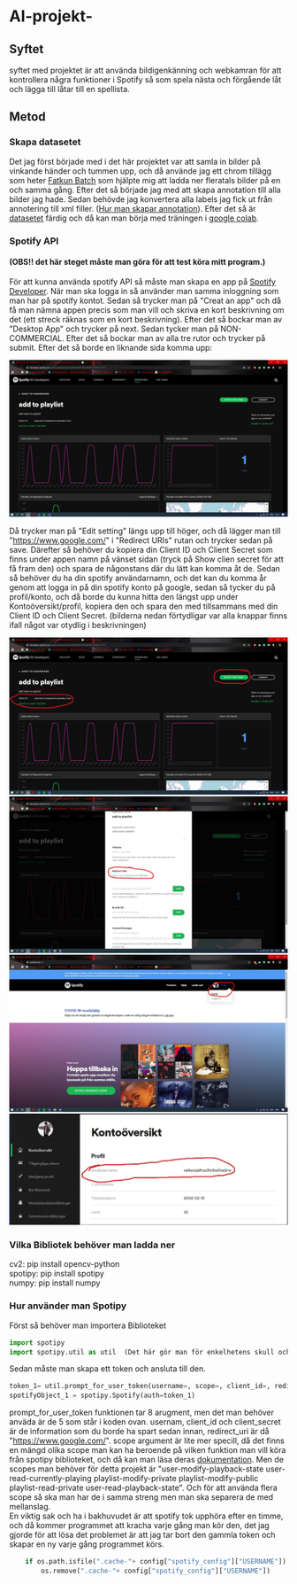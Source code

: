 # AI-projekt-
## Syftet
syftet med projektet är att använda bildigenkänning och webkamran för att kontrollera några funktioner i Spotify så som spela nästa och förgående låt och lägga till låtar till en spellista.
## Metod 
### Skapa datasetet
Det jag först började med i det här projektet var att samla in bilder på vinkande händer och tummen upp, och då använde jag ett chrom tillägg som heter [Fatkun Batch](https://chrome.google.com/webstore/detail/fatkun-batch-download-ima/nnjjahlikiabnchcpehcpkdeckfgnohf?hl=sv) som hjälpte mig att ladda ner fleratals bilder på en och samma gång. 
Efter det så började jag med att skapa annotation till alla bilder jag hade. Sedan behövde jag konvertera alla labels jag fick ut från annotering till xml filler. ([Hur man skapar annotation](https://github.com/AmjadAlakrami/AI-dataset/tree/master/Hj%C3%A4lpmedel)).
Efter det så är [datasetet](https://github.com/AmjadAlakrami/AI-dataset/tree/master/Dataset) färdig och då kan man börja med träningen i [google colab](https://colab.research.google.com/drive/1PtKLwonDkTzI1cz0AFbjkxgROJ2IIjff#scrollTo=px4fIT-E1gUO). 

### Spotify API
#### (OBS!! det här steget måste man göra för att test köra mitt program.)
För att kunna använda spotify API så måste man skapa en app på [Spotify Developer](https://developer.spotify.com/dashboard/login). När man ska logga in så använder man samma inloggning som man har på spotify kontot. Sedan så trycker man på "Creat an app" och då få man nämna appen precis som man vill och skriva en kort beskrivning om det (ett streck räknas som en kort beskrivning). Efter det så bockar man av "Desktop App" och trycker på next. Sedan tycker man på NON-COMMERCIAL. Efter det så bockar man av alla tre rutor och trycker på submit. Efter det så borde en liknande sida komma upp: 

![](https://github.com/AmjadAlakrami/AI-projekt-/blob/master/Video%26Images/Screenshot%20(22).png)

Då trycker man på "Edit setting" längs upp till höger, och då lägger man till "https://www.google.com/" i "Redirect URIs" rutan och trycker sedan på save. Därefter så behöver du kopiera din Client ID och Client Secret som finns under appen namn på vänset sidan (tryck på Show clien secret för att få fram den) och spara de någonstans där du lätt kan komma åt de. Sedan så behöver du ha din spotify användarnamn, och det kan du komma år genom att logga in på din spotify konto på google, sedan så tycker du på profil/konto, och då borde du kunna hitta den längst upp under Kontoöversikt/profil, kopiera den och spara den med tillsammans med din Client ID och Client Secret. (bilderna nedan förtydligar var alla knappar finns ifall något var otydlig i beskrivningen) 

![](https://github.com/AmjadAlakrami/AI-projekt-/blob/master/Video%26Images/Screenshot%20(22)_LI.jpg) ![](https://github.com/AmjadAlakrami/AI-projekt-/blob/master/Video%26Images/Screenshot%20(24)_LI.jpg)![](https://github.com/AmjadAlakrami/AI-projekt-/blob/master/Video%26Images/Screenshot%20(25)_LI.jpg)![](https://github.com/AmjadAlakrami/AI-projekt-/blob/master/Video%26Images/Screenshot%20(27)_LI.jpg)

### Vilka Bibliotek behöver man ladda ner
cv2: pip install opencv-python  
spotipy: pip install spotipy  
numpy: pip install numpy  

### Hur använder man Spotipy
Först så behöver man importera Biblioteket  
```python  
import spotipy  
import spotipy.util as util  (Det här gör man för enkelhetens skull och man kan strunta i det om man vill)  
```  
Sedan måste man skapa ett token och ansluta till den.  
```python   
token_1= util.prompt_for_user_token(username=, scope=, client_id=, redirect_uri=, client_secret=)
spotifyObject_1 = spotipy.Spotify(auth=token_1)
``` 
prompt_for_user_token funktionen tar 8 arugment, men det man behöver anväda är de 5 som står i koden ovan. usernam, client_id och client_secret är de information som du borde ha spart sedan innan, redirect_uri är då "https://www.google.com/". scope argument är lite mer specill, då det finns en mängd olika scope man kan ha beroende på vilken funktion man vill köra från spotipy biblioteket, och då kan man läsa deras [dokumentation](https://developer.spotify.com/documentation/web-api/reference/). Men de scopes man behöver för detta projekt är  "user-modify-playback-state user-read-currently-playing playlist-modify-private playlist-modify-public playlist-read-private user-read-playback-state". Och för att använda flera scope så ska man har de i samma streng men man ska separera de med mellanslag.   
En viktig sak och ha i bakhuvudet är att spotify tok upphöra efter en timme, och då kommer programmet att kracha varje gång man kör den, det jag gjorde för att lösa det problemet är att jag tar bort den gammla token och skapar en ny varje gång programmet körs. 
```python
    if os.path.isfile(".cache-"+ config["spotify_config"]["USERNAME"]):
        os.remove(".cache-"+ config["spotify_config"]["USERNAME"])
```


